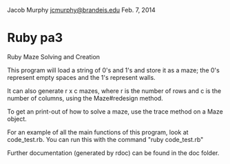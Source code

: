 Jacob Murphy
jcmurphy@brandeis.edu
Feb. 7, 2014

Ruby pa3
===

Ruby Maze Solving and Creation

This program will load a string of 0's and 1's and store it as a maze;
the 0's represent empty spaces and the 1's represent walls.

It can also generate r x c mazes, where r is the number of rows and c is the number of columns, using the Maze#redesign method.

To get an print-out of how to solve a maze, use the trace method on a Maze object.

For an example of all the main functions of this program, look at code_test.rb. You can run this with the command "ruby code_test.rb" 

Further documentation (generated by rdoc) can be found in the doc folder.
